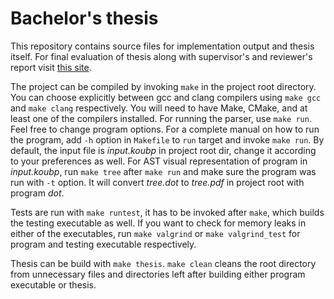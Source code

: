 # Bachelor's thesis

This repository contains source files for implementation output and thesis itself.
For final evaluation of thesis along with supervisor's and reviewer's report visit [this site](https://www.vut.cz/en/students/final-thesis/detail/153846).

The project can be compiled by invoking ```make``` in the project root directory.
You can choose explicitly between gcc and clang compilers using ```make gcc``` and ```make clang``` respectively.
You will need to have Make, CMake, and at least one of the compilers installed.
For running the parser, use ```make run```.
Feel free to change program options.
For a complete manual on how to run the program, add ```-h``` option in ```Makefile``` to ```run``` target and invoke ```make run```.
By default, the input file is *input.koubp* in project root dir, change it according to your preferences as well.
For AST visual representation of program in *input.koubp*, run ```make tree``` after ```make run``` and make sure the program was run with ```-t``` option.
It will convert *tree.dot* to *tree.pdf* in project root with program *dot*.

Tests are run with ```make runtest```, it has to be invoked after ```make```, which builds the testing executable as well.
If you want to check for memory leaks in either of the executables, run ```make valgrind``` or ```make valgrind_test``` for program and testing executable respectively.

Thesis can be build with ```make thesis```.
```make clean``` cleans the root directory from unnecessary files and directories left after building either program executable or thesis.

